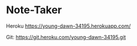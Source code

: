 # Note-Taker

Heroku https://young-dawn-34195.herokuapp.com/

Git: https://git.heroku.com/young-dawn-34195.git